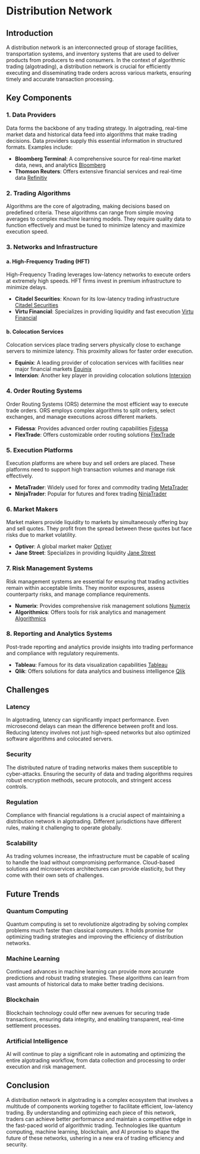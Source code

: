 # Distribution Network

## Introduction

A distribution network is an interconnected group of storage facilities, transportation systems, and inventory systems that are used to deliver products from producers to end consumers. In the context of algorithmic trading (algotrading), a distribution network is crucial for efficiently executing and disseminating trade orders across various markets, ensuring timely and accurate transaction processing. 

## Key Components

### 1. Data Providers

Data forms the backbone of any trading strategy. In algotrading, real-time market data and historical data feed into algorithms that make trading decisions. Data providers supply this essential information in structured formats. Examples include:

- **Bloomberg Terminal**: A comprehensive source for real-time market data, news, and analytics [Bloomberg](https://www.bloomberg.com/professional/solution/bloomberg-terminal/)
- **Thomson Reuters**: Offers extensive financial services and real-time data [Refinitiv](https://www.refinitiv.com/en)

### 2. Trading Algorithms

Algorithms are the core of algotrading, making decisions based on predefined criteria. These algorithms can range from simple moving averages to complex machine learning models. They require quality data to function effectively and must be tuned to minimize latency and maximize execution speed.

### 3. Networks and Infrastructure

#### a. High-Frequency Trading (HFT)

High-Frequency Trading leverages low-latency networks to execute orders at extremely high speeds. HFT firms invest in premium infrastructure to minimize delays.

- **Citadel Securities**: Known for its low-latency trading infrastructure [Citadel Securities](https://www.citadelsecurities.com/)
- **Virtu Financial**: Specializes in providing liquidity and fast execution [Virtu Financial](https://www.virtu.com/)

#### b. Colocation Services

Colocation services place trading servers physically close to exchange servers to minimize latency. This proximity allows for faster order execution.

- **Equinix**: A leading provider of colocation services with facilities near major financial markets [Equinix](https://www.equinix.com/)
- **Interxion**: Another key player in providing colocation solutions [Interxion](https://www.interxion.com/)

### 4. Order Routing Systems

Order Routing Systems (ORS) determine the most efficient way to execute trade orders. ORS employs complex algorithms to split orders, select exchanges, and manage executions across different markets.

- **Fidessa**: Provides advanced order routing capabilities [Fidessa](https://iongroup.com/markets/fidessa/)
- **FlexTrade**: Offers customizable order routing solutions [FlexTrade](https://flextrade.com/)

### 5. Execution Platforms

Execution platforms are where buy and sell orders are placed. These platforms need to support high transaction volumes and manage risk effectively.

- **MetaTrader**: Widely used for forex and commodity trading [MetaTrader](https://www.metatrader5.com/en)
- **NinjaTrader**: Popular for futures and forex trading [NinjaTrader](https://ninjatrader.com/)

### 6. Market Makers

Market makers provide liquidity to markets by simultaneously offering buy and sell quotes. They profit from the spread between these quotes but face risks due to market volatility.

- **Optiver**: A global market maker [Optiver](https://www.optiver.com/)
- **Jane Street**: Specializes in providing liquidity [Jane Street](https://www.janestreet.com/)

### 7. Risk Management Systems

Risk management systems are essential for ensuring that trading activities remain within acceptable limits. They monitor exposures, assess counterparty risks, and manage compliance requirements.

- **Numerix**: Provides comprehensive risk management solutions [Numerix](https://www.numerix.com/)
- **Algorithmics**: Offers tools for risk analytics and management [Algorithmics](https://www.ibm.com/software/products/en/algo-risk-service-on-cloud)

### 8. Reporting and Analytics Systems

Post-trade reporting and analytics provide insights into trading performance and compliance with regulatory requirements.

- **Tableau**: Famous for its data visualization capabilities [Tableau](https://www.tableau.com/)
- **Qlik**: Offers solutions for data analytics and business intelligence [Qlik](https://www.qlik.com/)

## Challenges

### Latency

In algotrading, latency can significantly impact performance. Even microsecond delays can mean the difference between profit and loss. Reducing latency involves not just high-speed networks but also optimized software algorithms and colocated servers.

### Security

The distributed nature of trading networks makes them susceptible to cyber-attacks. Ensuring the security of data and trading algorithms requires robust encryption methods, secure protocols, and stringent access controls.

### Regulation

Compliance with financial regulations is a crucial aspect of maintaining a distribution network in algotrading. Different jurisdictions have different rules, making it challenging to operate globally.

### Scalability

As trading volumes increase, the infrastructure must be capable of scaling to handle the load without compromising performance. Cloud-based solutions and microservices architectures can provide elasticity, but they come with their own sets of challenges.

## Future Trends

### Quantum Computing

Quantum computing is set to revolutionize algotrading by solving complex problems much faster than classical computers. It holds promise for optimizing trading strategies and improving the efficiency of distribution networks.

### Machine Learning

Continued advances in machine learning can provide more accurate predictions and robust trading strategies. These algorithms can learn from vast amounts of historical data to make better trading decisions.

### Blockchain

Blockchain technology could offer new avenues for securing trade transactions, ensuring data integrity, and enabling transparent, real-time settlement processes. 

### Artificial Intelligence

AI will continue to play a significant role in automating and optimizing the entire algotrading workflow, from data collection and processing to order execution and risk management.

## Conclusion

A distribution network in algotrading is a complex ecosystem that involves a multitude of components working together to facilitate efficient, low-latency trading. By understanding and optimizing each piece of this network, traders can achieve better performance and maintain a competitive edge in the fast-paced world of algorithmic trading. Technologies like quantum computing, machine learning, blockchain, and AI promise to shape the future of these networks, ushering in a new era of trading efficiency and security.